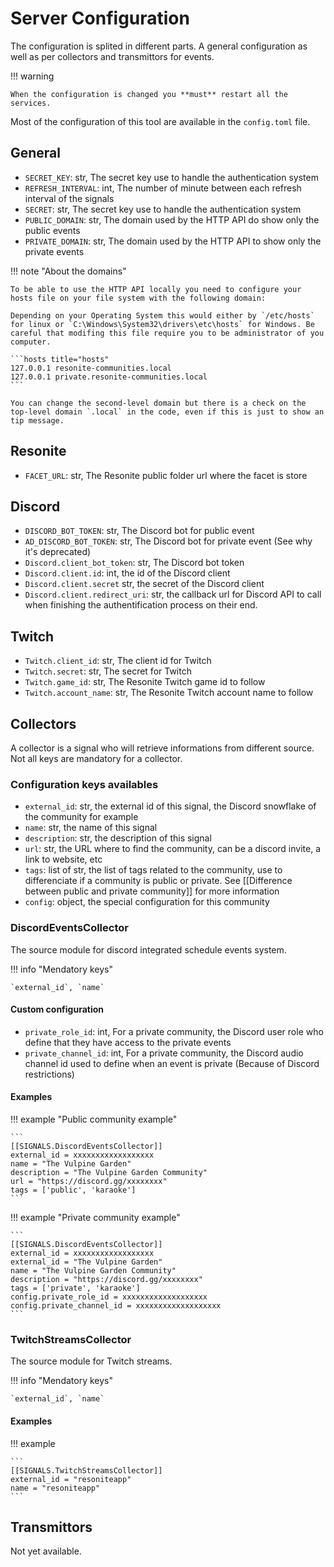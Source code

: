 # Server Configuration

The configuration is splited in different parts. A general configuration as well as per collectors and transmittors for events.

!!! warning

    When the configuration is changed you **must** restart all the services.

Most of the configuration of this tool are available in the `config.toml` file.

## General

- `SECRET_KEY`: str, The secret key use to handle the authentication system
- `REFRESH_INTERVAL`: int, The number of minute between each refresh interval of the signals
- `SECRET`: str, The secret key use to handle the authentication system
- `PUBLIC_DOMAIN`: str, The domain used by the HTTP API do show only the public events
- `PRIVATE_DOMAIN`: str, The domain used by the HTTP API to show only the private events

!!! note "About the domains"

    To be able to use the HTTP API locally you need to configure your hosts file on your file system with the following domain:

    Depending on your Operating System this would either by `/etc/hosts` for linux or `C:\Windows\System32\drivers\etc\hosts` for Windows. Be careful that modifing this file require you to be administrator of you computer.

    ```hosts title="hosts"
    127.0.0.1 resonite-communities.local
    127.0.0.1 private.resonite-communities.local
    ```

    You can change the second-level domain but there is a check on the top-level domain `.local` in the code, even if this is just to show an tip message.

## Resonite

- `FACET_URL`: str, The Resonite public folder url where the facet is store

## Discord

- `DISCORD_BOT_TOKEN`: str, The Discord bot for public event
- `AD_DISCORD_BOT_TOKEN`: str, The Discord bot for private event (See why it's deprecated)
- `Discord.client_bot_token`: str, The Discord bot token
- `Discord.client.id`: int, the id of the Discord client
- `Discord.client.secret` str, the secret of the Discord client
- `Discord.client.redirect_uri`: str, the callback url for Discord API to call when finishing the authentification process on their end.

## Twitch

- `Twitch.client_id`: str, The client id for Twitch
- `Twitch.secret`: str, The secret for Twitch
- `Twitch.game_id`: str, The Resonite Twitch game id to follow
- `Twitch.account_name`: str, The Resonite Twitch account name to follow

## Collectors

A collector is a signal who will retrieve informations from different source. Not all keys are mandatory for a collector.

### Configuration keys availables

- `external_id`: str, the external id of this signal, the Discord snowflake of the community for example
- `name`: str, the name of this signal
- `description`: str, the description of this signal
- `url`: str, the URL where to find the community, can be a discord invite, a link to website, etc
- `tags`: list of str, the list of tags related to the community, use to differenciate if a community is public or private. See [[Difference between public and private community]] for more information
- `config`: object, the special configuration for this community

### DiscordEventsCollector

The source module for discord integrated schedule events system.

!!! info "Mendatory keys"

    `external_id`, `name`

#### Custom configuration

- `private_role_id`: int, For a private community, the Discord user role who define that they have access to the private events
- `private_channel_id`: int, For a private community, the Discord audio channel id used to define when an event is private (Because of Discord restrictions)

#### Examples

!!! example "Public community example"

    ```
    [[SIGNALS.DiscordEventsCollector]]
    external_id = xxxxxxxxxxxxxxxxxx
    name = "The Vulpine Garden"
    description = "The Vulpine Garden Community"
    url = "https://discord.gg/xxxxxxxx"
    tags = ['public', 'karaoke']
    ```

!!! example "Private community example"

    ```
    [[SIGNALS.DiscordEventsCollector]]
    external_id = xxxxxxxxxxxxxxxxxx
    external_id = "The Vulpine Garden"
    name = "The Vulpine Garden Community"
    description = "https://discord.gg/xxxxxxxx"
    tags = ['private', 'karaoke']
    config.private_role_id = xxxxxxxxxxxxxxxxxxx
    config.private_channel_id = xxxxxxxxxxxxxxxxxxx
    ```


### TwitchStreamsCollector

The source module for Twitch streams.

!!! info "Mendatory keys"

    `external_id`, `name`

#### Examples

!!! example

    ```
    [[SIGNALS.TwitchStreamsCollector]]
    external_id = "resoniteapp"
    name = "resoniteapp"
    ```

## Transmittors

Not yet available.